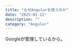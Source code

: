 ```yaml
---
title: "なぜAngularを使うのか"
date: "2025-01-11"
description: ""
category: "Angular"
---
```


Googleが管理しているから。